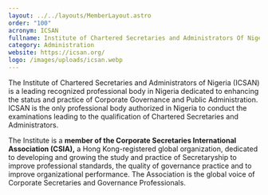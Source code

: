 ```yaml
---
layout: ../../layouts/MemberLayout.astro
order: "100"
acronym: ICSAN
fullname: Institute of Chartered Secretaries and Administrators Of Nigeria
category: Administration
website: https://icsan.org/
logo: /images/uploads/icsan.webp
---
```

The Institute of Chartered Secretaries and Administrators of Nigeria (ICSAN) is a leading recognized professional body in Nigeria dedicated to enhancing the status and practice of Corporate Governance and Public Administration. ICSAN is the only professional body authorized in Nigeria to conduct the examinations leading to the qualification of Chartered Secretaries and Administrators.

The Institute is a **member of the Corporate Secretaries International Association (CSIA),** a Hong Kong-registered global organization, dedicated to developing and growing the study and practice of Secretaryship to improve professional standards, the quality of governance practice and to improve organizational performance. The Association is the global voice of Corporate Secretaries and Governance Professionals.

